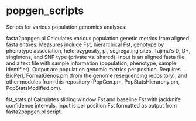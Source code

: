 popgen_scripts
==============
Scripts for various population genomics analyses:

fasta2popgen.pl
Calculates various population genetic metrics from aligned fasta entries. Measures include Fst, hierarchical Fst, genotype by phenotype association, heterozygosity, pi, segregating sites, Tajima's D, D*, singletons, and SNP type (private vs. shared). Input is an aligned fasta file and a text file with sample information (population, phenotype, sample identifier). Output are population genomic metrics per position. Requires BioPerl, FormatGenos.pm (from the genome resequencing repository), and other modules from this repository (PopGen.pm, PopStatsHierarchy.pm, PopStatsModified.pm).

fst_stats.pl
Calculates sliding window Fst and baseline Fst with jackknife confidence intervals. Input is per position Fst formatted as output from fasta2popgen.pl script. 
